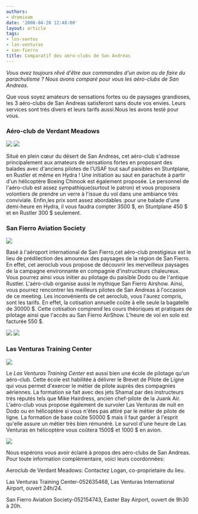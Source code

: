 ```yaml
---
authors:
- dremixam
date: '2008-04-28 12:48:00'
layout: article
tags:
- los-santos
- las-venturas
- san-fierro
title: Comparatif des aéro-clubs de San Andreas
---
```



_Vous avez toujours rêvé d'être aux commandes d'un avion ou de faire du parachutisme ? Nous avons comparé pour vous les aéro-clubs de San Andreas._

Que vous soyez amateurs de sensations fortes ou de paysages grandioses, les 3 aéro-clubs de San Andreas satisferont sans doute vos envies. Leurs services sont très divers et leurs tarifs aussi.Nous les avons testé pour vous.

### Aéro-club de Verdant Meadows

![](/content/images/2005/01/verdantmeadows.jpg/)
![](/content/images/2005/01/stuntplane.jpg/)

Situé en plein cœur du désert de San Andreas, cet aéro-club s'adresse principalement aux amateurs de sensations fortes en proposant des balades avec d'anciens pilotes de l'USAF tout sauf paisibles en Stuntplane, en Rustler et même en Hydra ! Une initiation au saut en parachute à partir d'un hélicoptère Boeing Chinook est également proposée. Le personnel de l'aéro-club est assez sympathique(surtout le patron) et vous proposera volontiers de prendre un verre à l'issue du vol dans une ambiance très conviviale. Enfin,les prix sont assez abordables :pour une balade d'une demi-heure en Hydra, il vous faudra compter 3500 $, en Stuntplane 450 $ et en Rustler 300 $ seulement.

### San Fierro Aviation Society

![](/content/images/2005/01/sfaero.jpg/)

Basé à l'aéroport international de San Fierro,cet aéro-club prestigieux est le lieu de prédilection des amoureux des paysages de la région de San Fierro. En effet, cet aeroclub vous propose de découvrir les merveilleux paysages de la campagne environnante en compagnie d'instructeurs chaleureux. Vous pourrez ainsi vous initier au pilotage du paisible Dodo ou de l'antique Rustler. L'aéro-club organise aussi le mythique San Fierro Airshow. Ainsi, vous pourrez rencontrer les meilleurs pilotes de San Andreas à l'occasion de ce meeting. Les inconvénients de cet aeroclub, vous l'aurez compris, sont les tarifs. En effet, la cotisation annuelle coûte à elle seule la bagatelle de 30000 $. Cette cotisation comprend les cours théoriques et pratiques de pilotage ainsi que l'accès au San Fierro AirShow. L'heure de vol en solo est facturée 550 $.

![](/content/images/2005/01/sfhangar.jpg/)
![](/content/images/2005/01/sfmav.jpg/)

### Las Venturas Training Center

![](/content/images/2005/01/shamlv.jpg/)

Le _Las Venturas Training Center_ est aussi bien une école de pilotage qu'un aéro-club. Cette école est habilitée à délivrer le Brevet de Pilote de Ligne qui vous permet d'exercer le métier de pilote auprès des compagnies aériennes. La formation se fait avec des jets Shamal par des instructeurs très réputés tels que Mike Hairdress, ancien chef-pilote de la Juank Air. L'aéro-club vous propose également de survoler Las Venturas de nuit en Dodo ou en hélicoptère si vous n'êtes pas attiré par le métier de pilote de ligne. La formation de base coûte 50000 $ mais il faut garder à l'esprit qu'elle assure un métier très bien rémunéré. Le survol d'une heure de Las Venturas en hélicoptère vous coûtera 1500$ et 1000 $ en avion.

![](/content/images/2005/01/lvdodo.jpg/)

Nous espérons vous avoir éclairé à propos des aéro-clubs de San Andreas. Pour toute information complémentaire, voici leurs coordonnées:

Aeroclub de Verdant Meadows: Contactez Logan, co-proprietaire du lieu.

Las Venturas Training Center-052635468, Las Venturas International Airport, ouvert 24h/24.

San Fierro Aviation Society-052154743, Easter Bay Airport, ouvert de 9h30 à 20h.